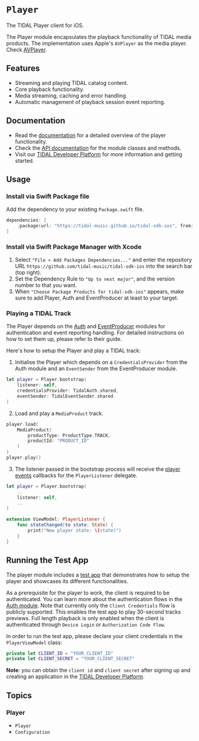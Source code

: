 # ``Player``

The TIDAL Player client for iOS.

The Player module encapsulates the playback functionality of TIDAL media products. The implementation uses Apple's `AVPlayer` as the media player. Check [AVPlayer](https://developer.apple.com/documentation/avfoundation/avplayer). 

## Features
* Streaming and playing TIDAL catalog content.
* Core playback functionality.
* Media streaming, caching and error handling. 
* Automatic management of playback session event reporting.
 
## Documentation

* Read the [documentation](https://github.com/tidal-music/tidal-sdk/blob/main/Player.md) for a detailed overview of the player functionality.
* Check the [API documentation](https://tidal-music.github.io/tidal-sdk-ios/player/index.html) for the module classes and methods.
* Visit our [TIDAL Developer Platform](https://developer.tidal.com/) for more information and getting started. 

## Usage

### Install via Swift Package file

Add the dependency to your existing `Package.swift` file.
```swift
dependencies: [
    .package(url: "https://tidal-music.github.io/tidal-sdk-ios", from: "<VERSION>"))
]
```

### Install via Swift Package Manager with Xcode

1. Select `"File » Add Packages Dependencies..."` and enter the repository URL `https://github.com/tidal-music/tidal-sdk-ios` into the search bar (top right).
2. Set the Dependency Rule to `"Up to next major"`, and the version number to that you want.
3. When `"Choose Package Products for tidal-sdk-ios"` appears, make sure to add Player, Auth and EventProducer at least to your target.

### Playing a TIDAL Track

The Player depends on the [Auth](https://github.com/tidal-music/tidal-sdk-ios/blob/main/auth/README.md) and [EventProducer](https://github.com/tidal-music/tidal-sdk-ios/tree/main/Sources/EventProducer) modules for authentication and event reporting handling. For detailed instructions on how to set them up, please refer to their guide. 

Here's how to setup the Player and play a TIDAL track:

1. Initialise the Player which depends on a `CredentialsProvider` from the Auth module and an `EventSender` from the EventProducer module.

```Swift
let player = Player.bootstrap(
	listener: self,
	credentialsProvider: TidalAuth.shared,
	eventSender: TidalEventSender.shared
)
```

2. Load and play a `MediaProduct` track.
```Swift
player.load(
	MediaProduct(
		productType: ProductType.TRACK,
		productId: "PRODUCT_ID"
	)
)
player.play()
```

3. The listener passed in the bootstrap process will receive the [player events](https://github.com/tidal-music/tidal-sdk-ios/blob/main/Sources/Player/Common/Event/PlayerListener.swift) callbacks for the `PlayerListener` delegate.
```swift
let player = Player.bootstrap(
    ..
    listener: self,
    ..
)

extension ViewModel: PlayerListener {
	func stateChanged(to state: State) {
		print("New player state: \(state)")
	}
}
```

## Running the Test App
The player module includes a [test app](https://github.com/tidal-music/tidal-sdk-ios/tree/main/TestsApps/Player) that demonstrates how to setup the player and showcases its different functionalities.

As a prerequisite for the player to work, the client is required to be authenticated. You can learn more about the authentication flows in the [Auth module](https://github.com/tidal-music/tidal-sdk-ios/blob/main/Sources/Auth#client-credentials). Note that currently only the `Client Credentials` flow is publicly supported. This enables the test app to play 30-second tracks previews. Full length playback is only enabled when the client is authenticated through `Device Login` or `Authorization Code Flow`.

In order to run the test app, please declare your client credentials in the `PlayerViewModel` class:

```swift
private let CLIENT_ID = "YOUR_CLIENT_ID"
private let CLIENT_SECRET = "YOUR_CLIENT_SECRET"
```

**Note**: you can obtain the `client id` and `client secret` after signing up and creating an application in the [TIDAL Developer Platform](https://developer.tidal.com/). 


## Topics

### Player

- ``Player``
- ``Configuration``
